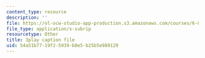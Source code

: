 ```yaml
---
content_type: resource
description: ''
file: https://ol-ocw-studio-app-production.s3.amazonaws.com/courses/6-004-computation-structures-spring-2017/54a51b7719f25939b8e5b25b5e989129_b-jgbeTojrk.vtt
file_type: application/x-subrip
resourcetype: Other
title: 3play caption file
uid: 54a51b77-19f2-5939-b8e5-b25b5e989129
---
```

